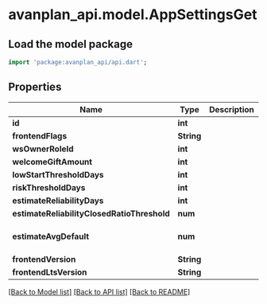 # avanplan_api.model.AppSettingsGet

## Load the model package
```dart
import 'package:avanplan_api/api.dart';
```

## Properties
Name | Type | Description | Notes
------------ | ------------- | ------------- | -------------
**id** | **int** |  | 
**frontendFlags** | **String** |  | [optional] 
**wsOwnerRoleId** | **int** |  | [optional] 
**welcomeGiftAmount** | **int** |  | [optional] 
**lowStartThresholdDays** | **int** |  | [optional] 
**riskThresholdDays** | **int** |  | [optional] 
**estimateReliabilityDays** | **int** |  | [optional] 
**estimateReliabilityClosedRatioThreshold** | **num** |  | [optional] 
**estimateAvgDefault** | **num** |  | [optional] [default to 1]
**frontendVersion** | **String** |  | [optional] 
**frontendLtsVersion** | **String** |  | [optional] 

[[Back to Model list]](../README.md#documentation-for-models) [[Back to API list]](../README.md#documentation-for-api-endpoints) [[Back to README]](../README.md)


